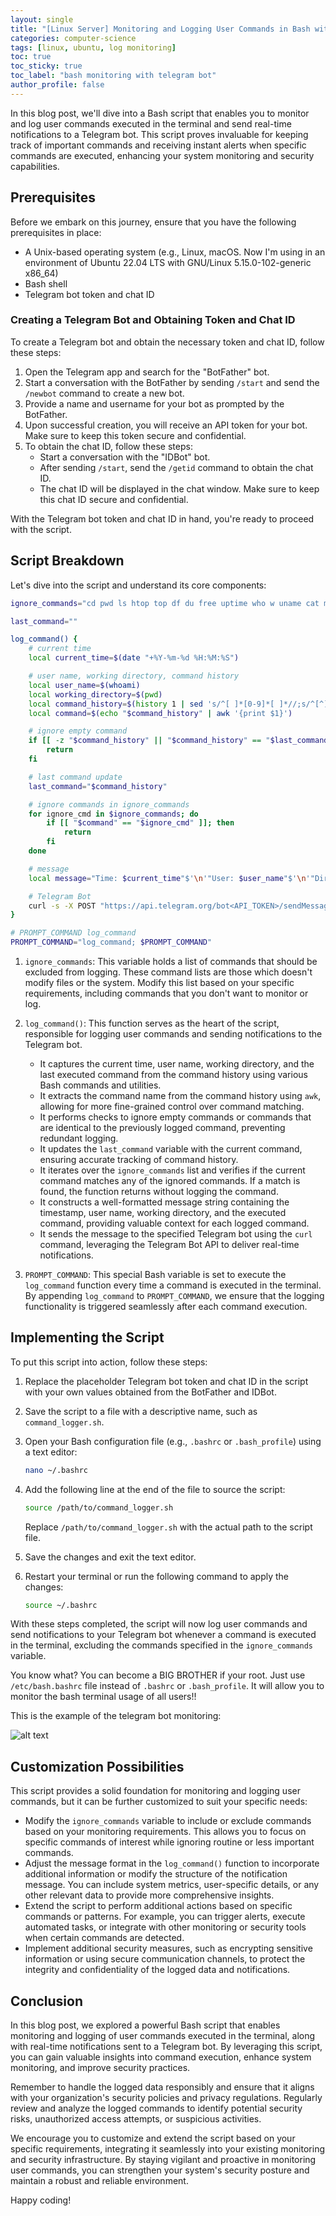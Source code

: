 ```yaml
---
layout: single
title: "[Linux Server] Monitoring and Logging User Commands in Bash with Telegram Bot"
categories: computer-science
tags: [linux, ubuntu, log monitoring]
toc: true
toc_sticky: true
toc_label: "bash monitoring with telegram bot"
author_profile: false
---
```


In this blog post, we'll dive into a Bash script that enables you to monitor and log user commands executed in the terminal and send real-time notifications to a Telegram bot. This script proves invaluable for keeping track of important commands and receiving instant alerts when specific commands are executed, enhancing your system monitoring and security capabilities.

## Prerequisites

Before we embark on this journey, ensure that you have the following prerequisites in place:

- A Unix-based operating system (e.g., Linux, macOS. Now I'm using in an environment of Ubuntu 22.04 LTS with GNU/Linux 5.15.0-102-generic x86_64)
- Bash shell
- Telegram bot token and chat ID

### Creating a Telegram Bot and Obtaining Token and Chat ID

To create a Telegram bot and obtain the necessary token and chat ID, follow these steps:

1. Open the Telegram app and search for the "BotFather" bot.
2. Start a conversation with the BotFather by sending `/start` and send the `/newbot` command to create a new bot.
3. Provide a name and username for your bot as prompted by the BotFather.
4. Upon successful creation, you will receive an API token for your bot. Make sure to keep this token secure and confidential.
5. To obtain the chat ID, follow these steps:
   - Start a conversation with the "IDBot" bot.
   - After sending `/start`, send the `/getid` command to obtain the chat ID.
   - The chat ID will be displayed in the chat window. Make sure to keep this chat ID secure and confidential.

With the Telegram bot token and chat ID in hand, you're ready to proceed with the script.

## Script Breakdown

Let's dive into the script and understand its core components:

```bash
ignore_commands="cd pwd ls htop top df du free uptime who w uname cat more less tail head grep find ping netstat ifconfig traceroute nano"

last_command=""

log_command() {
    # current time
    local current_time=$(date "+%Y-%m-%d %H:%M:%S")

    # user name, working directory, command history
    local user_name=$(whoami)
    local working_directory=$(pwd)
    local command_history=$(history 1 | sed 's/^[ ]*[0-9]*[ ]*//;s/^[^]]*][ ]*//;s/^ *//')
    local command=$(echo "$command_history" | awk '{print $1}')

    # ignore empty command
    if [[ -z "$command_history" || "$command_history" == "$last_command" ]]; then
        return
    fi

    # last command update
    last_command="$command_history"

    # ignore commands in ignore_commands
    for ignore_cmd in $ignore_commands; do
        if [[ "$command" == "$ignore_cmd" ]]; then
            return
        fi
    done

    # message
    local message="Time: $current_time"$'\n'"User: $user_name"$'\n'"Directory: $working_directory"$'\n'"Command: $command_history"

    # Telegram Bot
    curl -s -X POST "https://api.telegram.org/bot<API_TOKEN>/sendMessage" --data-urlencode "chat_id=<CHAT_ID>" --data-urlencode "text=$message" >/dev/null 2>&1
}

# PROMPT_COMMAND log_command
PROMPT_COMMAND="log_command; $PROMPT_COMMAND"
```

1. `ignore_commands`: This variable holds a list of commands that should be excluded from logging. These command lists are those which doesn't modify files or the system. Modify this list based on your specific requirements, including commands that you don't want to monitor or log.

2. `log_command()`: This function serves as the heart of the script, responsible for logging user commands and sending notifications to the Telegram bot.

   - It captures the current time, user name, working directory, and the last executed command from the command history using various Bash commands and utilities.
   - It extracts the command name from the command history using `awk`, allowing for more fine-grained control over command matching.
   - It performs checks to ignore empty commands or commands that are identical to the previously logged command, preventing redundant logging.
   - It updates the `last_command` variable with the current command, ensuring accurate tracking of command history.
   - It iterates over the `ignore_commands` list and verifies if the current command matches any of the ignored commands. If a match is found, the function returns without logging the command.
   - It constructs a well-formatted message string containing the timestamp, user name, working directory, and the executed command, providing valuable context for each logged command.
   - It sends the message to the specified Telegram bot using the `curl` command, leveraging the Telegram Bot API to deliver real-time notifications.

3. `PROMPT_COMMAND`: This special Bash variable is set to execute the `log_command` function every time a command is executed in the terminal. By appending `log_command` to `PROMPT_COMMAND`, we ensure that the logging functionality is triggered seamlessly after each command execution.

## Implementing the Script

To put this script into action, follow these steps:

1. Replace the placeholder Telegram bot token and chat ID in the script with your own values obtained from the BotFather and IDBot.

2. Save the script to a file with a descriptive name, such as `command_logger.sh`.

3. Open your Bash configuration file (e.g., `.bashrc` or `.bash_profile`) using a text editor:

   ```bash
   nano ~/.bashrc
   ```

4. Add the following line at the end of the file to source the script:

   ```bash
   source /path/to/command_logger.sh
   ```

   Replace `/path/to/command_logger.sh` with the actual path to the script file.

5. Save the changes and exit the text editor.

6. Restart your terminal or run the following command to apply the changes:
   ```bash
   source ~/.bashrc
   ```

With these steps completed, the script will now log user commands and send notifications to your Telegram bot whenever a command is executed in the terminal, excluding the commands specified in the `ignore_commands` variable.

You know what? You can become a BIG BROTHER if your root. Just use `/etc/bash.bashrc` file instead of `.bashrc` or `.bash_profile`. It will allow you to monitor the bash terminal usage of all users!!

This is the example of the telegram bot monitoring:

![alt text](/images/2024-05-01-linux-telegram/image.png)

## Customization Possibilities

This script provides a solid foundation for monitoring and logging user commands, but it can be further customized to suit your specific needs:

- Modify the `ignore_commands` variable to include or exclude commands based on your monitoring requirements. This allows you to focus on specific commands of interest while ignoring routine or less important commands.
- Adjust the message format in the `log_command()` function to incorporate additional information or modify the structure of the notification message. You can include system metrics, user-specific details, or any other relevant data to provide more comprehensive insights.
- Extend the script to perform additional actions based on specific commands or patterns. For example, you can trigger alerts, execute automated tasks, or integrate with other monitoring or security tools when certain commands are detected.
- Implement additional security measures, such as encrypting sensitive information or using secure communication channels, to protect the integrity and confidentiality of the logged data and notifications.

## Conclusion

In this blog post, we explored a powerful Bash script that enables monitoring and logging of user commands executed in the terminal, along with real-time notifications sent to a Telegram bot. By leveraging this script, you can gain valuable insights into command execution, enhance system monitoring, and improve security practices.

Remember to handle the logged data responsibly and ensure that it aligns with your organization's security policies and privacy regulations. Regularly review and analyze the logged commands to identify potential security risks, unauthorized access attempts, or suspicious activities.

We encourage you to customize and extend the script based on your specific requirements, integrating it seamlessly into your existing monitoring and security infrastructure. By staying vigilant and proactive in monitoring user commands, you can strengthen your system's security posture and maintain a robust and reliable environment.

Happy coding!
